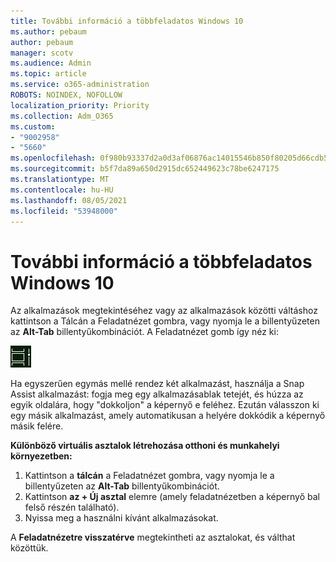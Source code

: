 ```yaml
---
title: További információ a többfeladatos Windows 10
ms.author: pebaum
author: pebaum
manager: scotv
ms.audience: Admin
ms.topic: article
ms.service: o365-administration
ROBOTS: NOINDEX, NOFOLLOW
localization_priority: Priority
ms.collection: Adm_O365
ms.custom:
- "9002958"
- "5660"
ms.openlocfilehash: 0f980b93337d2a0d3af06876ac14015546b850f80205d66cdb5c4a6fce162c2e
ms.sourcegitcommit: b5f7da89a650d2915dc652449623c78be6247175
ms.translationtype: MT
ms.contentlocale: hu-HU
ms.lasthandoff: 08/05/2021
ms.locfileid: "53948000"
---
```

# <a name="do-more-with-multitasking-in-windows-10"></a>További információ a többfeladatos Windows 10

Az alkalmazások megtekintéséhez vagy az  alkalmazások közötti váltáshoz kattintson a Tálcán a Feladatnézet gombra, vagy nyomja le a billentyűzeten az **Alt-Tab** billentyűkombinációt. A Feladatnézet gomb így néz ki:

![Feladatnézet gomb](media/task-view.png)

Ha egyszerűen egymás mellé rendez két alkalmazást, használja a Snap Assist alkalmazást: fogja meg egy alkalmazásablak tetejét, és húzza az egyik oldalára, hogy "dokkoljon" a képernyő e feléhez. Ezután válasszon ki egy másik alkalmazást, amely automatikusan a helyére dokkódik a képernyő másik felére.

**Különböző virtuális asztalok létrehozása otthoni és munkahelyi környezetben:**

1. Kattintson a **tálcán** a Feladatnézet gombra, vagy nyomja le a billentyűzeten az **Alt-Tab** billentyűkombinációt.
2. Kattintson **az + Új asztal** elemre (amely feladatnézetben a képernyő bal felső részén található).
3. Nyissa meg a használni kívánt alkalmazásokat. 

A **Feladatnézetre visszatérve** megtekintheti az asztalokat, és válthat közöttük.
